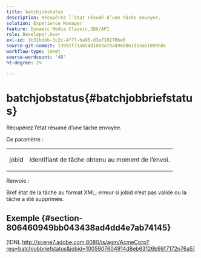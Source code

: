 ```yaml
---
title: batchjobstatus
description: Récupérez l’état résumé d’une tâche envoyée.
solution: Experience Manager
feature: Dynamic Media Classic,SDK/API
role: Developer,User
exl-id: 1b31bdbb-3c2c-4f7f-ba95-d3e710270be0
source-git-commit: 13991f71ab54d1003a79a496b861d53a61899bdc
workflow-type: tm+mt
source-wordcount: '48'
ht-degree: 2%

---
```


# batchjobstatus{#batchjobbriefstatus}

Récupérez l’état résumé d’une tâche envoyée.

Ce paramètre :

<table id="simpletable_86E581DBB352479CB4CB531434D91E83"> 
 <tr class="strow"> 
  <td class="stentry"> <p> <span class="codeph"> jobid </span> </p> </td> 
  <td class="stentry"> <p>Identifiant de tâche obtenu au moment de l’envoi. </p> </td> 
 </tr> 
</table>

Renvoie :

Bref état de la tâche au format XML; erreur si jobid n’est pas valide ou la tâche a été supprimée.

## Exemple {#section-806460949bb043438ad4dd4e7ab74145}

[!DNL http://scene7.adobe.com:8080/is/agm/AcmeCorp?req=batchjobbriefstatus&jobid=1005907604914d8eb63126b98f7172n76a5]
